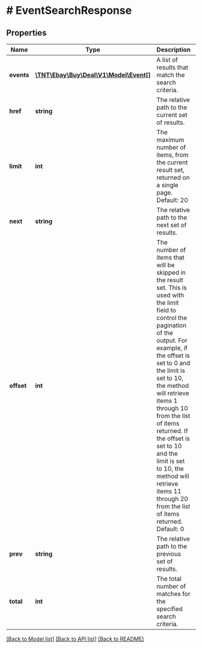 # # EventSearchResponse

## Properties

Name | Type | Description | Notes
------------ | ------------- | ------------- | -------------
**events** | [**\TNT\Ebay\Buy\Deal\V1\Model\Event[]**](Event.md) | A list of results that match the search criteria. | [optional]
**href** | **string** | The relative path to the current set of results. | [optional]
**limit** | **int** | The maximum number of items, from the current result set, returned on a single page. Default: 20 | [optional]
**next** | **string** | The relative path to the next set of results. | [optional]
**offset** | **int** | The number of items that will be skipped in the result set. This is used with the limit field to control the pagination of the output. For example, if the offset is set to 0 and the limit is set to 10, the method will retrieve items 1 through 10 from the list of items returned. If the offset is set to 10 and the limit is set to 10, the method will retrieve items 11 through 20 from the list of items returned. Default: 0 | [optional]
**prev** | **string** | The relative path to the previous set of results. | [optional]
**total** | **int** | The total number of matches for the specified search criteria. | [optional]

[[Back to Model list]](../../README.md#models) [[Back to API list]](../../README.md#endpoints) [[Back to README]](../../README.md)
